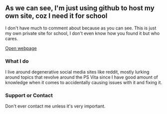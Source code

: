 ## As we can see, I'm just using github to host my own site, coz I need it for school

I don't have much to comment about because as you can see. This is just my own private site for school, I don't even know how you found it but who cares.

[Open webpage](https://ratcheese1608.github.io)

### What I do

I live around degenerative social media sites like reddit, mostly lurking around topics that revolve around the PS Vita since I have good amount of knowledge when it comes to accidentally causing issues with it and fixing it.

### Support or Contact

Don't ever contact me unless it's very important.
